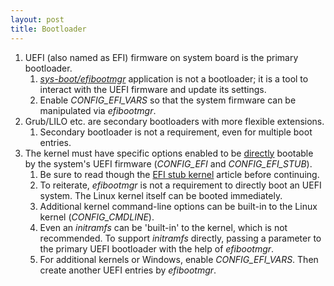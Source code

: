 ```yaml
---
layout: post
title: Bootloader
---
```


1. UEFI (also named as EFI) firmware on system board is the primary bootloader.
   1. [*sys-boot/efibootmgr*](https://wiki.gentoo.org/wiki/Efibootmgr) application is not a bootloader; it is a tool to interact with the UEFI firmware and update its settings.
   2. Enable *CONFIG_EFI_VARS* so that the system firmware can be manipulated via *efibootmgr*.
2. Grub/LILO etc. are secondary bootloaders with more flexible extensions.
   1. Secondary bootloader is not a requirement, even for multiple boot entries.
3. The kernel must have specific options enabled to be [directly](https://wiki.gentoo.org/wiki/Handbook:AMD64/Installation/Bootloader#Alternative_2:_efibootmgr) bootable by the system's UEFI firmware (*CONFIG_EFI* and *CONFIG_EFI_STUB*).
   1. Be sure to read though the [EFI stub kernel](https://wiki.gentoo.org/wiki/EFI_stub_kernel) article before continuing.
   2. To reiterate, *efibootmgr* is not a requirement to directly boot an UEFI system. The Linux kernel itself can be booted immediately.
   3. Additional kernel command-line options can be built-in to the Linux kernel (*CONFIG_CMDLINE*).
   4. Even an *initramfs* can be 'built-in' to the kernel, which is not recommended. To support *initramfs* directly, passing a parameter to the primary UEFI bootloader with the help of *efibootmgr*.
   5. For additional kernels or Windows, enable *CONFIG_EFI_VARS*. Then create another UEFI entries by *efibootmgr*.
